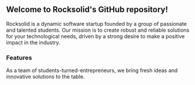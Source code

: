 ## Welcome to Rocksolid's GitHub repository!

Rocksolid is a dynamic software startup founded by a group of passionate and talented students. Our mission is to create robust and reliable solutions for your technological needs, driven by a strong desire to make a positive impact in the industry.

### Features

As a team of students-turned-entrepreneurs, we bring fresh ideas and innovative solutions to the table. 
<!-- Rocksolid's software solutions are designed with the following key features in mind: -->

<!--

**Here are some ideas to get you started:**

🙋‍♀️ A short introduction - what is your organization all about?
🌈 Contribution guidelines - how can the community get involved?
👩‍💻 Useful resources - where can the community find your docs? Is there anything else the community should know?
🍿 Fun facts - what does your team eat for breakfast?
🧙 Remember, you can do mighty things with the power of [Markdown](https://docs.github.com/github/writing-on-github/getting-started-with-writing-and-formatting-on-github/basic-writing-and-formatting-syntax)
-->

